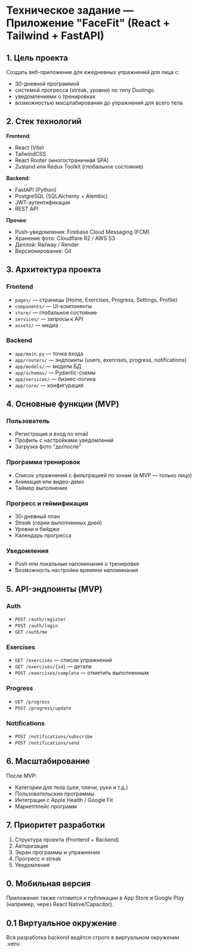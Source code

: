 # Техническое задание — Приложение "FaceFit" (React + Tailwind + FastAPI)

## 1. Цель проекта
Создать веб-приложение для ежедневных упражнений для лица с:
- 30-дневной программой
- системой прогресса (streak, уровни) по типу Duolingo
- уведомлениями о тренировках
- возможностью масштабирования до упражнений для всего тела

## 2. Стек технологий
**Frontend**:
- React (Vite)
- TailwindCSS
- React Router (многостраничная SPA)
- Zustand или Redux Toolkit (глобальное состояние)

**Backend**:
- FastAPI (Python)
- PostgreSQL (SQLAlchemy + Alembic)
- JWT-аутентификация
- REST API

**Прочее**:
- Push-уведомления: Firebase Cloud Messaging (FCM)
- Хранение фото: Cloudflare R2 / AWS S3
- Деплой: Railway / Render
- Версионирование: Git

## 3. Архитектура проекта
### Frontend
- `pages/` — страницы (Home, Exercises, Progress, Settings, Profile)
- `components/` — UI-компоненты
- `store/` — глобальное состояние
- `services/` — запросы к API
- `assets/` — медиа

### Backend
- `app/main.py` — точка входа
- `app/routers/` — эндпоинты (users, exercises, progress, notifications)
- `app/models/` — модели БД
- `app/schemas/` — Pydantic-схемы
- `app/services/` — бизнес-логика
- `app/core/` — конфигурация

## 4. Основные функции (MVP)
### Пользователь
- Регистрация и вход по email
- Профиль с настройками уведомлений
- Загрузка фото "до/после"

### Программа тренировок
- Список упражнений с фильтрацией по зонам (в MVP — только лицо)
- Анимация или видео-демо
- Таймер выполнения

### Прогресс и геймификация
- 30-дневный план
- Streak (серии выполненных дней)
- Уровни и бейджи
- Календарь прогресса

### Уведомления
- Push или локальные напоминания о тренировке
- Возможность настройки времени напоминания

## 5. API-эндпоинты (MVP)
### Auth
- `POST /auth/register`
- `POST /auth/login`
- `GET /auth/me`

### Exercises
- `GET /exercises` — список упражнений
- `GET /exercises/{id}` — детали
- `POST /exercises/complete` — отметить выполненным

### Progress
- `GET /progress`
- `POST /progress/update`

### Notifications
- `POST /notifications/subscribe`
- `POST /notifications/send`

## 6. Масштабирование
После MVP:
- Категории для тела (шея, плечи, руки и т.д.)
- Пользовательские программы
- Интеграция с Apple Health / Google Fit
- Маркетплейс программ

## 7. Приоритет разработки
1. Структура проекта (Frontend + Backend)
2. Авторизация
3. Экран программы и упражнения
4. Прогресс и streak
5. Уведомления

## 0. Мобильная версия
Приложение также готовится к публикации в App Store и Google Play (например, через React Native/Capacitor).

## 0.1 Виртуальное окружение
Вся разработка backend ведётся строго в виртуальном окружении .venv.
